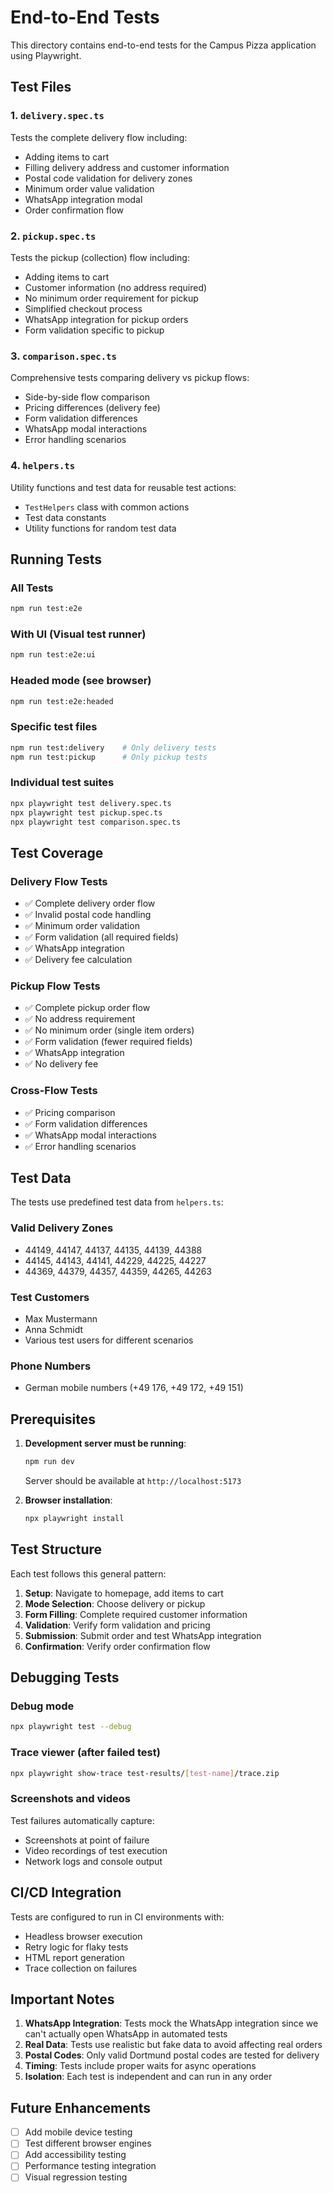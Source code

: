 # End-to-End Tests

This directory contains end-to-end tests for the Campus Pizza application using Playwright.

## Test Files

### 1. `delivery.spec.ts`
Tests the complete delivery flow including:
- Adding items to cart
- Filling delivery address and customer information
- Postal code validation for delivery zones
- Minimum order value validation
- WhatsApp integration modal
- Order confirmation flow

### 2. `pickup.spec.ts`
Tests the pickup (collection) flow including:
- Adding items to cart
- Customer information (no address required)
- No minimum order requirement for pickup
- Simplified checkout process
- WhatsApp integration for pickup orders
- Form validation specific to pickup

### 3. `comparison.spec.ts`
Comprehensive tests comparing delivery vs pickup flows:
- Side-by-side flow comparison
- Pricing differences (delivery fee)
- Form validation differences
- WhatsApp modal interactions
- Error handling scenarios

### 4. `helpers.ts`
Utility functions and test data for reusable test actions:
- `TestHelpers` class with common actions
- Test data constants
- Utility functions for random test data

## Running Tests

### All Tests
```bash
npm run test:e2e
```

### With UI (Visual test runner)
```bash
npm run test:e2e:ui
```

### Headed mode (see browser)
```bash
npm run test:e2e:headed
```

### Specific test files
```bash
npm run test:delivery    # Only delivery tests
npm run test:pickup      # Only pickup tests
```

### Individual test suites
```bash
npx playwright test delivery.spec.ts
npx playwright test pickup.spec.ts
npx playwright test comparison.spec.ts
```

## Test Coverage

### Delivery Flow Tests
- ✅ Complete delivery order flow
- ✅ Invalid postal code handling
- ✅ Minimum order validation
- ✅ Form validation (all required fields)
- ✅ WhatsApp integration
- ✅ Delivery fee calculation

### Pickup Flow Tests
- ✅ Complete pickup order flow
- ✅ No address requirement
- ✅ No minimum order (single item orders)
- ✅ Form validation (fewer required fields)
- ✅ WhatsApp integration
- ✅ No delivery fee

### Cross-Flow Tests
- ✅ Pricing comparison
- ✅ Form validation differences
- ✅ WhatsApp modal interactions
- ✅ Error handling scenarios

## Test Data

The tests use predefined test data from `helpers.ts`:

### Valid Delivery Zones
- 44149, 44147, 44137, 44135, 44139, 44388
- 44145, 44143, 44141, 44229, 44225, 44227
- 44369, 44379, 44357, 44359, 44265, 44263

### Test Customers
- Max Mustermann
- Anna Schmidt
- Various test users for different scenarios

### Phone Numbers
- German mobile numbers (+49 176, +49 172, +49 151)

## Prerequisites

1. **Development server must be running**:
   ```bash
   npm run dev
   ```
   Server should be available at `http://localhost:5173`

2. **Browser installation**:
   ```bash
   npx playwright install
   ```

## Test Structure

Each test follows this general pattern:

1. **Setup**: Navigate to homepage, add items to cart
2. **Mode Selection**: Choose delivery or pickup
3. **Form Filling**: Complete required customer information
4. **Validation**: Verify form validation and pricing
5. **Submission**: Submit order and test WhatsApp integration
6. **Confirmation**: Verify order confirmation flow

## Debugging Tests

### Debug mode
```bash
npx playwright test --debug
```

### Trace viewer (after failed test)
```bash
npx playwright show-trace test-results/[test-name]/trace.zip
```

### Screenshots and videos
Test failures automatically capture:
- Screenshots at point of failure
- Video recordings of test execution
- Network logs and console output

## CI/CD Integration

Tests are configured to run in CI environments with:
- Headless browser execution
- Retry logic for flaky tests
- HTML report generation
- Trace collection on failures

## Important Notes

1. **WhatsApp Integration**: Tests mock the WhatsApp integration since we can't actually open WhatsApp in automated tests
2. **Real Data**: Tests use realistic but fake data to avoid affecting real orders
3. **Postal Codes**: Only valid Dortmund postal codes are tested for delivery
4. **Timing**: Tests include proper waits for async operations
5. **Isolation**: Each test is independent and can run in any order

## Future Enhancements

- [ ] Add mobile device testing
- [ ] Test different browser engines
- [ ] Add accessibility testing
- [ ] Performance testing integration
- [ ] Visual regression testing
